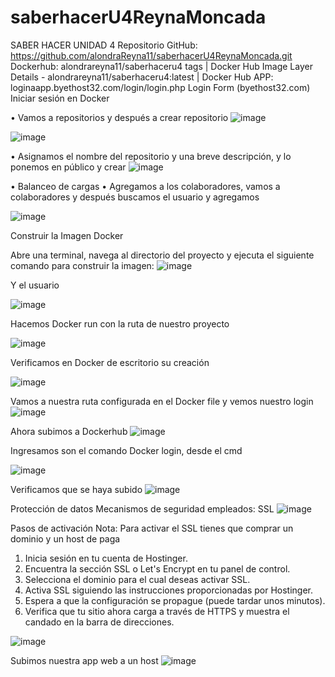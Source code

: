 # saberhacerU4ReynaMoncada
SABER HACER UNIDAD 4
Repositorio GitHub: https://github.com/alondraReyna11/saberhacerU4ReynaMoncada.git
Dockerhub: alondrareyna11/saberhaceru4 tags | Docker Hub
Image Layer Details - alondrareyna11/saberhaceru4:latest | Docker Hub
APP: loginaapp.byethost32.com/login/login.php  Login Form (byethost32.com)
Iniciar sesión en Docker 
 
•	Vamos a repositorios y después a crear repositorio
 ![image](https://github.com/alondraReyna11/saberhacerU4ReynaMoncada/assets/126124032/88fb9546-3be5-47f2-ae2e-ab2aa6b8dca2)


![image](https://github.com/alondraReyna11/saberhacerU4ReynaMoncada/assets/126124032/3a11e662-9faa-4e92-a7b4-1f42cc6853d4)



•	Asignamos el nombre del repositorio y una breve descripción, y lo ponemos en público y crear 
![image](https://github.com/alondraReyna11/saberhacerU4ReynaMoncada/assets/126124032/2b1e5135-7838-44d6-9302-50e85dd5a0d7)

 
•	Balanceo de cargas
•	Agregamos a los colaboradores, vamos a colaboradores y después buscamos el usuario y agregamos

  
![image](https://github.com/alondraReyna11/saberhacerU4ReynaMoncada/assets/126124032/c05e8ab5-40c5-4c74-aeec-6773fc71b7cf)



Construir la Imagen Docker

Abre una terminal, navega al directorio del proyecto y ejecuta el siguiente comando para construir la imagen:
![image](https://github.com/alondraReyna11/saberhacerU4ReynaMoncada/assets/126124032/ed89920b-e072-463e-b9ce-58d57fb63016)

Y el usuario 

![image](https://github.com/alondraReyna11/saberhacerU4ReynaMoncada/assets/126124032/ac8b4dba-7ac6-49ff-b01e-adc160559641)



Hacemos Docker run con la ruta de nuestro proyecto

![image](https://github.com/alondraReyna11/saberhacerU4ReynaMoncada/assets/126124032/62742bbb-c574-4687-b9ab-fe12ed191470)


Verificamos en Docker de escritorio su creación 
 
![image](https://github.com/alondraReyna11/saberhacerU4ReynaMoncada/assets/126124032/10b4068b-3331-4740-80aa-4dbcbb033fe4)


Vamos a nuestra ruta configurada en el Docker file y vemos nuestro login
 ![image](https://github.com/alondraReyna11/saberhacerU4ReynaMoncada/assets/126124032/17b175ff-7bfb-412e-b475-d4ee17d0c0ad)










Ahora subimos a Dockerhub 
![image](https://github.com/alondraReyna11/saberhacerU4ReynaMoncada/assets/126124032/a3a9f995-a85b-4894-9e45-b27056a257ba)

Ingresamos son el comando Docker login, desde el cmd




![image](https://github.com/alondraReyna11/saberhacerU4ReynaMoncada/assets/126124032/1f6817be-dc9e-497e-9aeb-f3c111b2b204)











Verificamos que se haya subido 
![image](https://github.com/alondraReyna11/saberhacerU4ReynaMoncada/assets/126124032/048b5600-f054-460d-b0a6-2859b2cddcf9)


 
 

Protección de datos
Mecanismos de seguridad empleados: SSL
![image](https://github.com/alondraReyna11/saberhacerU4ReynaMoncada/assets/126124032/65475298-4eee-4caf-9f52-8e88f8882aa4)

Pasos de activación 
Nota: Para activar el SSL tienes que comprar un dominio y un host de paga 
1.	Inicia sesión en tu cuenta de Hostinger.
2.	Encuentra la sección SSL o Let's Encrypt en tu panel de control.
3.	Selecciona el dominio para el cual deseas activar SSL.
4.	Activa SSL siguiendo las instrucciones proporcionadas por Hostinger.
5.	Espera a que la configuración se propague (puede tardar unos minutos).
6.	Verifica que tu sitio ahora carga a través de HTTPS y muestra el candado en la barra de direcciones.
 
![image](https://github.com/alondraReyna11/saberhacerU4ReynaMoncada/assets/126124032/cc1a6b92-daa5-4586-b027-5bfdb277e397)

 



Subimos nuestra app web a un host 
![image](https://github.com/alondraReyna11/saberhacerU4ReynaMoncada/assets/126124032/7c915256-774e-44d5-95bf-7be206430c96)

 









